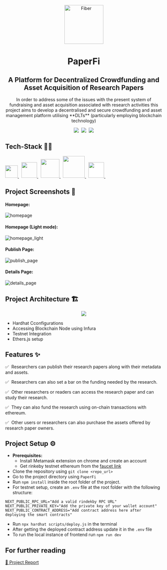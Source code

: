 <p align="center">
    <img alt="Fiber" height="125" src="https://user-images.githubusercontent.com/75157493/220345562-509f8556-16f4-49ae-9e77-163032dc57b7.png">
</p>

<h1 align="center"> PaperFi </h1>

<h2 align="center"> A Platform for Decentralized Crowdfunding and Asset Acquisition of Research Papers </h2>

<p align="center">In order to address some of the issues with the present system of fundraising and asset acquisition associated with research activities this project aims to develop a decentralised and secure crowdfunding and asset management platform utilising **DLTs** (particularly employing blockchain technology) </p>
<div align="center">
<img src="https://img.shields.io/github/last-commit/gurpreet-legend/PaperFi?style=for-the-badge" />&nbsp;
<img src="https://img.shields.io/github/issues/gurpreet-legend/PaperFi?style=for-the-badge" />&nbsp;
<img src="https://img.shields.io/github/repo-size/gurpreet-legend/PaperFi?style=for-the-badge" />
</div>

## Tech-Stack 👩‍💻

<a href="https://hardhat.org/" target="_blank"> <img src="https://hardhat.org/_next/static/media/hardhat-logo-dark.484eb916.svg" height="40px"/> </a>&nbsp;
<a href="https://docs.ethers.org/v5/" target="_blank"> <img src="https://seeklogo.com/images/E/ethers-logo-D5B86204D8-seeklogo.com.png" height="50px"/> </a>&nbsp;
<a href="https://nextjs.org/" target="_blank"> <img src="https://camo.githubusercontent.com/92ec9eb7eeab7db4f5919e3205918918c42e6772562afb4112a2909c1aaaa875/68747470733a2f2f6173736574732e76657263656c2e636f6d2f696d6167652f75706c6f61642f76313630373535343338352f7265706f7369746f726965732f6e6578742d6a732f6e6578742d6c6f676f2e706e67" width="60px" height="60px"/> </a>&nbsp;
<a href="https://tailwindcss.com/" target="_blank"> <img src="https://cdn.jsdelivr.net/gh/devicons/devicon/icons/tailwindcss/tailwindcss-plain.svg" width="70px" height="70px"/> </a>&nbsp;
<a href="https://soliditylang.org/" target="_blank"> <img src="https://img.icons8.com/ios/256/solidity.png" width="50px" height="50px" style="background: white;"/> </a>&nbsp;

## Project Screenshots 👀
#### Homepage:
![homepage](https://user-images.githubusercontent.com/75157493/220353471-c4147c7e-9b3b-4d74-99d8-4973517af096.png)
#### Homepage (Light mode):
![homepage_light](https://user-images.githubusercontent.com/75157493/220353536-5224e514-b744-4429-a712-a1a2f21b18e5.png)
#### Publish Page:
![publish_page](https://user-images.githubusercontent.com/75157493/220353850-1b7c12b9-fa34-40d8-8490-3517e2268af3.png)
#### Details Page:
![details_page](https://user-images.githubusercontent.com/75157493/220353973-28c7f8a4-f33e-4396-bcba-cd12bdf48f66.png)


## Project Architecture 🏗
<p align="center">
<img src="https://user-images.githubusercontent.com/75157493/220349446-ecaac0c9-57fb-4e70-b1a6-36ee6119df42.png"/>
</p>

- Hardhat Cconfigurations
- Accessing Blockchain Node using Infura
- Testnet Integration
- Ethers.js setup


## Features ✨

:white_check_mark: &nbsp;Researchers can publish their research papers along with their metadata and assets.

:white_check_mark: &nbsp;Researchers can also set a bar on the funding needed by the research.

:white_check_mark: &nbsp;Other researchers or readers can access the research paper and can study their research.

:white_check_mark: &nbsp;They can also fund the research using on-chain transactions with ethereum.

:white_check_mark: &nbsp;Other users or researchers can also purchase the assets offered by research paper owners.

## Project Setup ⚙
- **Prerequisites:**
    - Install Metamask extension on chrome and create an account
    - Get rinkeby testnet ethereum from the [faucet link](https://faucets.chain.link/)
- Clone the repository using `git clone <repo_url>`
- Go to the project directory using `PaperFi`
- Run `npm install` inside the root folder of the project.
- For testnet setup, create an `.env` file at the root folder with the following structure:

```
NEXT_PUBLIC_RPC_URL="Add a valid rindekby RPC URL"
NEXT_PUBLIC_PRIVATE_KEY="Add the private key of your wallet account"
NEXT_PUBLIC_CONTRACT_ADDRESS="Add contract address here after deploying the smart contracts"
```
- Run `npx hardhat scripts/deploy.js` in the terminal
- After getting the deployed contract address update it in the `.env` file
- To run the local instance of frontend run `npm run dev`
  
## For further reading
[🔗 Project Report](https://www.overleaf.com/read/yhgmwsdfxfnq)
